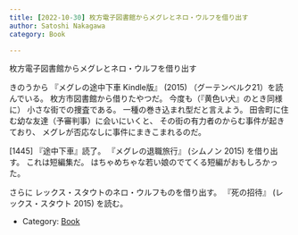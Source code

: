 ```yaml
---
title: [2022-10-30] 枚方電子図書館からメグレとネロ・ウルフを借り出す
author: Satoshi Nakagawa
category: Book

---
```


枚方電子図書館からメグレとネロ・ウルフを借り出す

 きのうから
『メグレの途中下車 Kindle版』
(2015)
（グーテンベルク21）を読んでいる。
枚方市図書館から借りたやつだ。
今度も（『黄色い犬』のとき同様に）
小さな街での捜査である。
一種の巻き込まれ型だと言えよう。
田舎町に住む幼な友達（予審判事）に会いにいくと、
その街の有力者のからむ事件が起きており、
メグレが否応なしに事件にまきこまれるのだ。

 [1445] 『途中下車』読了。
『メグレの退職旅行』
(シムノン 2015)
を借り出す。
これは短編集だ。
はちゃめちゃな若い娘のでてくる短編がおもしろかった。

 さらに
レックス・スタウトのネロ・ウルフものを借り出す。
『死の招待』
(レックス・スタウト 2015)
を読む。

- Category: [Book](https://merapano.github.io/categories.html#Book)

